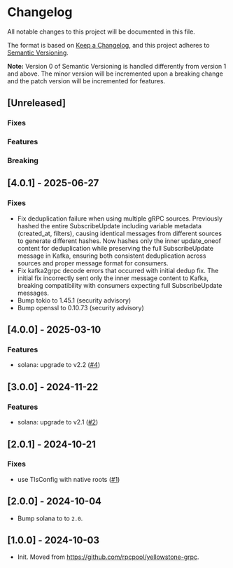 # Changelog

All notable changes to this project will be documented in this file.

The format is based on [Keep a Changelog](https://keepachangelog.com/en/1.0.0/),
and this project adheres to [Semantic Versioning](https://semver.org/spec/v2.0.0.html).

**Note:** Version 0 of Semantic Versioning is handled differently from version 1 and above.
The minor version will be incremented upon a breaking change and the patch version will be incremented for features.

## [Unreleased]

### Fixes

### Features

### Breaking

## [4.0.1] - 2025-06-27

### Fixes

- Fix deduplication failure when using multiple gRPC sources. Previously hashed the entire 
  SubscribeUpdate including variable metadata (created_at, filters), causing identical 
  messages from different sources to generate different hashes. Now hashes only the 
  inner update_oneof content for deduplication while preserving the full SubscribeUpdate 
  message in Kafka, ensuring both consistent deduplication across sources and proper 
  message format for consumers.
- Fix kafka2grpc decode errors that occurred with initial dedup fix. The initial fix 
  incorrectly sent only the inner message content to Kafka, breaking compatibility 
  with consumers expecting full SubscribeUpdate messages.
- Bump tokio to 1.45.1 (security advisory)
- Bump openssl to 0.10.73 (security advisory)

## [4.0.0] - 2025-03-10

### Features

- solana: upgrade to v2.2 ([#4](https://github.com/rpcpool/yellowstone-grpc-kafka/pull/4))

## [3.0.0] - 2024-11-22

### Features

- solana: upgrade to v2.1 ([#2](https://github.com/rpcpool/yellowstone-grpc-kafka/pull/2))

## [2.0.1] - 2024-10-21

### Fixes

- use TlsConfig with native roots ([#1](https://github.com/rpcpool/yellowstone-grpc-kafka/pull/1))

## [2.0.0] - 2024-10-04

- Bump solana to to `2.0`.

## [1.0.0] - 2024-10-03

- Init. Moved from https://github.com/rpcpool/yellowstone-grpc.
